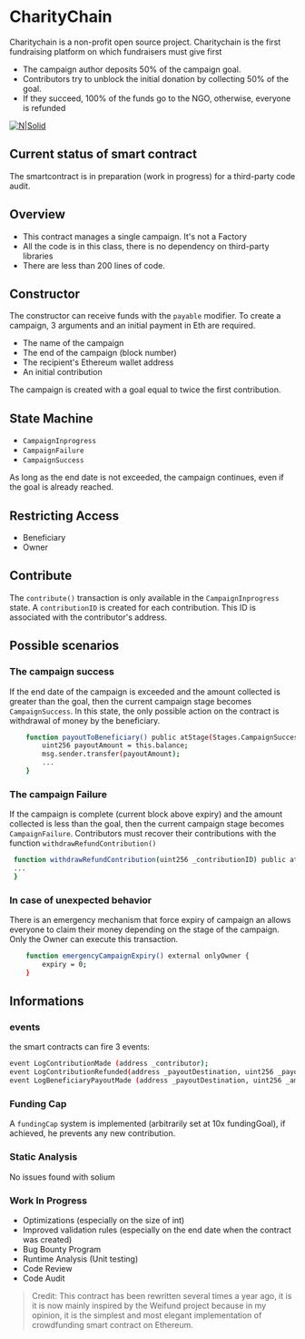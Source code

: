 # CharityChain

Charitychain is a non-profit open source project.
Charitychain is the first fundraising platform on which fundraisers must give first
- The campaign author deposits 50% of the campaign goal.
- Contributors try to unblock the initial donation by collecting 50% of the goal.
- If they succeed, 100% of the funds go to the NGO, otherwise, everyone is refunded

[![N|Solid](https://charitychain.io/images/diag-readme.png)](https://charitychain.io/)

## Current status of smart contract
The smartcontract is in preparation (work in progress) for a third-party code audit.

## Overview
- This contract manages a single campaign. It's not a Factory
- All the code is in this class, there is no dependency on third-party libraries
- There are less than 200 lines of code.

## Constructor
The constructor can receive funds with the `payable` modifier.
To create a campaign, 3 arguments and an initial payment in Eth are required.

- The name of the campaign
- The end of the campaign (block number)
- The recipient's Ethereum wallet address
- An initial contribution

The campaign is created with a goal equal to twice the first contribution.

## State Machine
 - `CampaignInprogress` 
 - `CampaignFailure`
 - `CampaignSuccess`
 
As long as the end date is not exceeded, the campaign continues, even if the goal is already reached.
 
## Restricting Access
 - Beneficiary
 - Owner

## Contribute 
The `contribute()` transaction is only available in the `CampaignInprogress` state. A `contributionID` is created for each contribution. This ID is associated with the contributor's address.
## Possible scenarios
### The campaign success
If the end date of the campaign is exceeded and the amount collected is greater than the goal, then the current campaign stage becomes `CampaignSuccess`. In this state, the only possible action on the contract is withdrawal of money by the beneficiary.

```sh
    function payoutToBeneficiary() public atStage(Stages.CampaignSuccess) onlybeneficiary() {
        uint256 payoutAmount = this.balance;
        msg.sender.transfer(payoutAmount);
        ...
    }
```
### The campaign Failure
If the campaign is complete (current block above expiry) and the amount collected is less than the goal, then the current campaign stage becomes `CampaignFailure`. Contributors must recover their contributions with the function `withdrawRefundContribution()`
```sh
 function withdrawRefundContribution(uint256 _contributionID) public atStage(Stages.CampaignFailure) validRefund(_contributionID) {
 ...
 }
 ```
### In case of unexpected behavior
There is an emergency mechanism that force expiry of campaign an allows everyone to claim their money depending on the stage of the campaign. Only the Owner can execute this transaction.
```sh
    function emergencyCampaignExpiry() external onlyOwner {
        expiry = 0;
    }
```

## Informations
### events
the smart contracts can fire 3 events: 
```sh
event LogContributionMade (address _contributor);
event LogContributionRefunded(address _payoutDestination, uint256 _payoutAmount);
event LogBeneficiaryPayoutMade (address _payoutDestination, uint256 _amountRaised);
```
### Funding Cap
A `fundingCap` system is implemented (arbitrarily set at 10x fundingGoal), if achieved, he prevents any new contribution.

### Static Analysis
No issues found with solium

### Work In Progress
- Optimizations (especially on the size of int)
- Improved validation rules (especially on the end date when the contract was created)
- Bug Bounty Program
- Runtime Analysis (Unit testing)
- Code Review
- Code Audit

> Credit: This contract has been rewritten several times a year ago, it is it is now mainly inspired by the Weifund project because in my opinion, it is the simplest and most elegant implementation of crowdfunding smart contract on Ethereum. 
